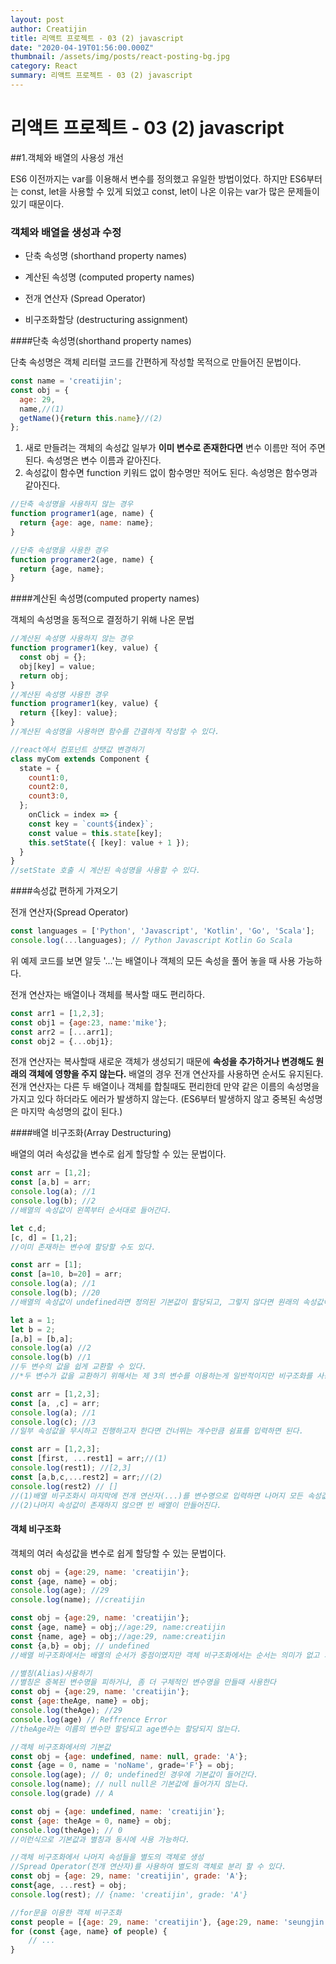 ```yaml
---
layout: post
author: Creatijin
title: 리액트 프로젝트 - 03 (2) javascript
date: "2020-04-19T01:56:00.000Z"
thumbnail: /assets/img/posts/react-posting-bg.jpg
category: React
summary: 리액트 프로젝트 - 03 (2) javascript
---
```


# 리액트 프로젝트 - 03 (2) javascript

##1.객체와 배열의 사용성 개선

ES6 이전까지는 var를 이용해서 변수를 정의했고 유일한 방법이었다. 하지만 ES6부터는 const, let을 사용할 수 있게 되었고 const, let이 나온 이유는 var가 많은 문제들이 있기 때문이다.

### 객체와 배열을 생성과 수정

- 단축 속성명 (shorthand property names)

- 계산된 속성명 (computed property names)

- 전개 연산자 (Spread Operator)

- 비구조화할당 (destructuring assignment)

  

####단축 속성명(shorthand property names)

단축 속성명은 객체 리터럴 코드를 간편하게 작성할 목적으로 만들어진 문법이다.

~~~javascript
const name = 'creatijin';
const obj = {
  age: 29,
  name,//(1)
  getName(){return this.name}//(2)
};
~~~

1. 새로 만들려는 객체의 속성값 일부가 **이미 변수로 존재한다면** 변수 이름만 적어 주면 된다. 속성명은 변수 이름과 같아진다.
2. 속성값이 함수면 function 키워드 없이 함수명만 적어도 된다. 속성명은 함수명과 같아진다.

~~~javascript
//단축 속성명을 사용하지 않는 경우
function programer1(age, name) {
  return {age: age, name: name};
}

//단축 속성명을 사용한 경우
function programer2(age, name) {
  return {age, name};
}
~~~



####계산된 속성명(computed property names)

객체의 속성명을 동적으로 결정하기 위해 나온 문법

~~~javascript
//계산된 속성명 사용하지 않는 경우
function programer1(key, value) {
  const obj = {};
  obj[key] = value;
  return obj;
}
//계산된 속성명 사용한 경우
function programer1(key, value) {
  return {[key]: value};
}
//계산된 속성명을 사용하면 함수를 간결하게 작성할 수 있다.

//react에서 컴포넌트 상탯값 변경하기
class myCom extends Component {
  state = {
    count1:0,
    count2:0,
    count3:0,
  };
	onClick = index => {
    const key = `count${index}`;
    const value = this.state[key];
    this.setState({ [key]: value + 1 });
  }
}
//setState 호출 시 계산된 속성명을 사용할 수 있다.
~~~



####속성값 편하게 가져오기

전개 연산자(Spread Operator)

~~~javascript
const languages = ['Python', 'Javascript', 'Kotlin', 'Go', 'Scala'];
console.log(...languages); // Python Javascript Kotlin Go Scala
~~~

위 예제 코드를 보면 알듯 '...'는 배열이나 객체의 모든 속성을 풀어 놓을 때 사용 가능하다.

전개 연산자는 배열이나 객체를 복사할 때도 편리하다.

~~~javascript
const arr1 = [1,2,3];
const obj1 = {age:23, name:'mike'};
const arr2 = [...arr1];
const obj2 = {...obj1};
~~~

전개 연산자는 복사할때 새로운 객체가 생성되기 때문에 **속성을 추가하거나 변경해도 원래의 객체에 영향을 주지 않는다.** 배열의 경우 전개 연산자를 사용하면 순서도 유지된다. 전개 연산자는 다른 두 배열이나 객체를 합칠때도 편리한데 만약 같은 이름의 속성명을 가지고 있다 하더라도 에러가 발생하지 않는다. (ES6부터 발생하지 않고 중복된 속성명은 마지막 속성명의 값이 된다.)



####배열 비구조화(Array Destructuring)

배열의 여러 속성값을 변수로 쉽게 할당할 수 있는 문법이다.

~~~javascript
const arr = [1,2];
const [a,b] = arr;
console.log(a); //1
console.log(b); //2
//배열의 속성값이 왼쪽부터 순서대로 들어간다.

let c,d;
[c, d] = [1,2];
//이미 존재하는 변수에 할당할 수도 있다.

const arr = [1];
const [a=10, b=20] = arr;
console.log(a); //1
console.log(b); //20
//배열의 속성값이 undefined라면 정의된 기본값이 할당되고, 그렇지 않다면 원래의 속성값이 할당된다.

let a = 1;
let b = 2;
[a,b] = [b,a];
console.log(a) //2
console.log(b) //1
//두 변수의 값을 쉽게 교환할 수 있다. 
//*두 변수가 값을 교환하기 위해서는 제 3의 변수를 이용하는게 일반적이지만 비구조화를 사용하면 짧은 코드로 구현할 수 있다.

const arr = [1,2,3];
const [a, ,c] = arr;
console.log(a); //1
console.log(c); //3
//일부 속성값을 무시하고 진행하고자 한다면 건너뛰는 개수만큼 쉼표를 입력하면 된다.

const arr = [1,2,3];
const [first, ...rest1] = arr;//(1)
console.log(rest1); //[2,3]
const [a,b,c,...rest2] = arr;//(2)
console.log(rest2) // []
//(1)배열 비구조화시 마지막에 전개 연산자(...)를 변수명으로 입력하면 나머지 모든 속성값이 새로운 배열로 만들어진다.
//(2)나머지 속성값이 존재하지 않으면 빈 배열이 만들어진다.
~~~



#### 객체 비구조화

객체의 여러 속성값을 변수로 쉽게 할당할 수 있는 문법이다.

~~~javascript
const obj = {age:29, name: 'creatijin'};
const {age, name} = obj;
console.log(age); //29
console.log(name); //creatijin

const obj = {age:29, name: 'creatijin'};
const {age, name} = obj;//age:29, name:creatijin
const {name, age} = obj;//age:29, name:creatijin
const {a,b} = obj; // undefined
//배열 비구조화에서는 배열의 순서가 중점이였지만 객체 비구조화에서는 순서는 의미가 없고 기존의 속성명을 그대로 사영해야 한다는 점이 있다.

//별칭(Alias)사용하기
//별칭은 중복된 변수명을 피하거나, 좀 더 구체적인 변수명을 만들때 사용한다
const obj = {age:29, name: 'creatijin'};
const {age:theAge, name} = obj;
console.log(theAge); //29
console.log(age) // Reffrence Error
//theAge라는 이름의 변수만 할당되고 age변수는 할당되지 않는다.

//객체 비구조화에서의 기본값
const obj = {age: undefined, name: null, grade: 'A'};
const {age = 0, name = 'noName', grade='F'} = obj;
console.log(age); // 0; undefined인 경우에 기본값이 들어간다.
console.log(name); // null null은 기본값에 들어가지 않는다.
console.log(grade) // A

const obj = {age: undefined, name: 'creatijin'};
const {age: theAge = 0, name} = obj;
console.log(theAge); // 0
//이런식으로 기본값과 별칭과 동시에 사용 가능하다.

//객체 비구조화에서 나머지 속성들을 별도의 객체로 생성
//Spread Operator(전개 연산자)를 사용하여 별도의 객체로 분리 할 수 있다.
const obj = {age: 29, name: 'creatijin', grade: 'A'};
const{age, ...rest} = obj;
console.log(rest); // {name: 'creatijin', grade: 'A'}

//for문을 이용한 객체 비구조화
const people = [{age: 29, name: 'creatijin'}, {age:29, name: 'seungjin'}];
for (const {age, name} of people) {
    // ...
}
~~~



























